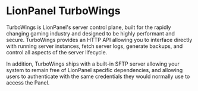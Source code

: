 # LionPanel TurboWings

TurboWings is LionPanel's server control plane, built for the rapidly changing gaming industry and designed to be
highly performant and secure. TurboWings provides an HTTP API allowing you to interface directly with running server
instances, fetch server logs, generate backups, and control all aspects of the server lifecycle.

In addition, TurboWings ships with a built-in SFTP server allowing your system to remain free of LionPanel specific
dependencies, and allowing users to authenticate with the same credentials they would normally use to access the Panel.

